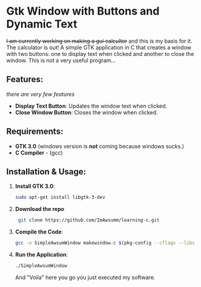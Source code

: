 # Gtk Window with Buttons and Dynamic Text

~~I am currently working on making a gui calcultor~~ and this is my basis for it.
The calculator is out!
A simple GTK application in C that creates a window with two buttons: one to display text when clicked and another to close the window.
This is not a very useful program...

## Features: 
*there are very few features*
- **Display Text Button**: Updates the window text when clicked.
- **Close Window Button**: Closes the window when clicked.

## Requirements:
- **GTK 3.0**
    (windows version is **not** coming because windows sucks.)
- **C Compiler**
      - (gcc)

## Installation & Usage:

1. **Install GTK 3.0**:
   ```bash
   sudo apt-get install libgtk-3-dev
   ```
2. **Download the repo**
   ```bash
    git clone https://github.com/ImAwsumm/learning-c.git
   ```
3. **Compile the Code**:
   ```bash
   gcc -o SimpleAwsumWindow makewindow.c $(pkg-config --cflags --libs gtk+-3.0)
   ```

4. **Run the Application**:
   ```bash
   ./SimpleAwsumWindow
   ```

   And "Voila" here you go you just executed my software.
